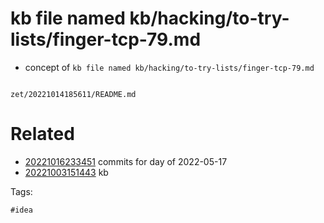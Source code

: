 # kb file named kb/hacking/to-try-lists/finger-tcp-79.md

- concept of `kb file named kb/hacking/to-try-lists/finger-tcp-79.md`

```
```

` zet/20221014185611/README.md `

# Related

- [20221016233451](/zet/20221016233451/README.md) commits for day of 2022-05-17
- [20221003151443](/zet/20221003151443/README.md) kb

Tags:

    #idea
